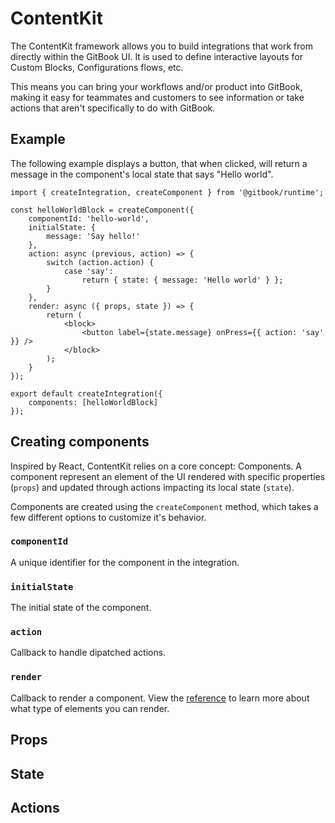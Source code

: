 # ContentKit

The ContentKit framework allows you to build integrations that work from directly within the GitBook UI. It is used to define interactive layouts for Custom Blocks, Configurations flows, etc.

This means you can bring your workflows and/or product into GitBook, making it easy for teammates and customers to see information or take actions that aren't specifically to do with GitBook.

## Example

The following example displays a button, that when clicked, will return a message in the component's local state that says "Hello world".

```tsx
import { createIntegration, createComponent } from '@gitbook/runtime';

const helloWorldBlock = createComponent({
    componentId: 'hello-world',
    initialState: {
        message: 'Say hello!'
    },
    action: async (previous, action) => {
        switch (action.action) {
            case 'say':
                return { state: { message: 'Hello world' } };
        }
    },
    render: async ({ props, state }) => {
        return (
            <block>
                <button label={state.message} onPress={{ action: 'say' }} />
            </block>
        );
    }
});

export default createIntegration({
    components: [helloWorldBlock]
});
```

## Creating components

Inspired by React, ContentKit relies on a core concept: Components. A component represent an element of the UI rendered with specific properties (`props`) and updated through actions impacting its local state (`state`).

Components are created using the `createComponent` method, which takes a few different options to customize it's behavior.&#x20;

### `componentId`

A unique identifier for the component in the integration.

### `initialState`

The initial state of the component.

### `action`

Callback to handle dipatched actions.

### `render`

Callback to render a component. View the [reference](reference.md) to learn more about what type of elements you can render.

## Props

## State

## Actions
